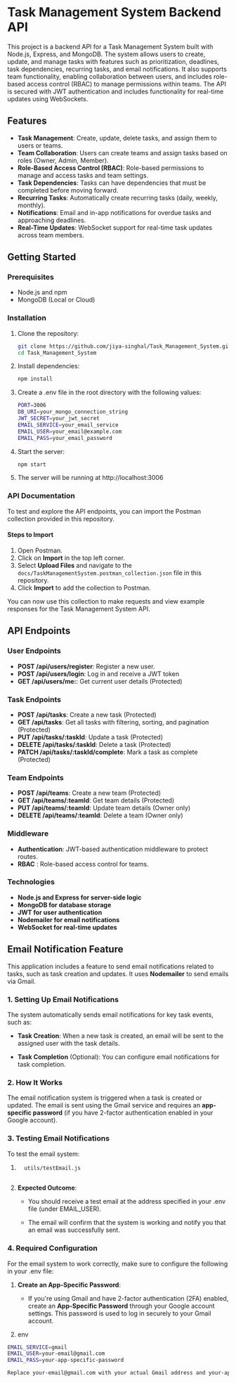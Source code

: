 # Task Management System Backend API

This project is a backend API for a Task Management System built with Node.js, Express, and MongoDB. The system allows users to create, update, and manage tasks with features such as prioritization, deadlines, task dependencies, recurring tasks, and email notifications. It also supports team functionality, enabling collaboration between users, and includes role-based access control (RBAC) to manage permissions within teams. The API is secured with JWT authentication and includes functionality for real-time updates using WebSockets.

## Features

- **Task Management**: Create, update, delete tasks, and assign them to users or teams.
- **Team Collaboration**: Users can create teams and assign tasks based on roles (Owner, Admin, Member).
- **Role-Based Access Control (RBAC)**: Role-based permissions to manage and access tasks and team settings.
- **Task Dependencies**: Tasks can have dependencies that must be completed before moving forward.
- **Recurring Tasks**: Automatically create recurring tasks (daily, weekly, monthly).
- **Notifications**: Email and in-app notifications for overdue tasks and approaching deadlines.
- **Real-Time Updates**: WebSocket support for real-time task updates across team members.

## Getting Started

### Prerequisites

- Node.js and npm
- MongoDB (Local or Cloud)

### Installation

1. Clone the repository:
   ```bash
   git clone https://github.com/jiya-singhal/Task_Management_System.git
   cd Task_Management_System

2. Install dependencies:
   ```bash
   npm install
3. Create a .env file in the root directory with the following values:
   ```bash
   PORT=3006
   DB_URI=your_mongo_connection_string
   JWT_SECRET=your_jwt_secret
   EMAIL_SERVICE=your_email_service
   EMAIL_USER=your_email@example.com
   EMAIL_PASS=your_email_password
4. Start the server:
   ```bash
   npm start
5. The server will be running at http://localhost:3006


### API Documentation

To test and explore the API endpoints, you can import the Postman collection provided in this repository.

#### Steps to Import

1. Open Postman.
2. Click on **Import** in the top left corner.
3. Select **Upload Files** and navigate to the `docs/TaskManagementSystem.postman_collection.json` file in this repository.
4. Click **Import** to add the collection to Postman.

You can now use this collection to make requests and view example responses for the Task Management System API.

## API Endpoints
### User Endpoints
- **POST /api/users/register**: Register a new user.
- **POST /api/users/login**: Log in and receive a JWT token
- **GET /api/users/me:**:  Get current user details (Protected)

### Task Endpoints
- **POST /api/tasks**: Create a new task (Protected)
- **GET /api/tasks**: Get all tasks with filtering, sorting, and pagination (Protected)
- **PUT /api/tasks/:taskId**: Update a task (Protected)
- **DELETE /api/tasks/:taskId**: Delete a task (Protected)
- **PATCH /api/tasks/:taskId/complete**: Mark a task as complete (Protected)
### Team Endpoints
- **POST /api/teams**: Create a new team (Protected)
- **GET /api/teams/:teamId**: Get team details (Protected)
- **PUT /api/teams/:teamId**: Update team details (Owner only)
- **DELETE /api/teams/:teamId**: Delete a team (Owner only)
### Middleware
- **Authentication**: JWT-based authentication middleware to protect routes.
- **RBAC** : Role-based access control for teams.
### Technologies
- **Node.js and Express for server-side logic**
- **MongoDB for database storage**
- **JWT for user authentication**
- **Nodemailer for email notifications**
- **WebSocket for real-time updates**




 Email Notification Feature
------------------------------------------------

This application includes a feature to send email notifications related to tasks, such as task creation and updates. It uses **Nodemailer** to send emails via Gmail.

### 1\. **Setting Up Email Notifications**

The system automatically sends email notifications for key task events, such as:

*   **Task Creation**: When a new task is created, an email will be sent to the assigned user with the task details.
    
*   **Task Completion** (Optional): You can configure email notifications for task completion.
    

### 2\. **How It Works**

The email notification system is triggered when a task is created or updated. The email is sent using the Gmail service and requires an **app-specific password** (if you have 2-factor authentication enabled in your Google account).

### 3\. **Testing Email Notifications**

To test the email system:

1.   ```bash
       utils/testEmail.js
    
2.  **Expected Outcome**:
    
    *   You should receive a test email at the address specified in your .env file (under EMAIL\_USER).
        
    *   The email will confirm that the system is working and notify you that an email was successfully sent.
        

### 4\. **Required Configuration**

For the email system to work correctly, make sure to configure the following in your .env file:

1.  **Create an App-Specific Password**:
    
    *   If you're using Gmail and have 2-factor authentication (2FA) enabled, create an **App-Specific Password** through your Google account settings. This password is used to log in securely to your Gmail account.
        
2.  env
   ```bash
   EMAIL_SERVICE=gmail
   EMAIL_USER=your-email@gmail.com
   EMAIL_PASS=your-app-specific-password

   Replace your-email@gmail.com with your actual Gmail address and your-app-specific-password with the generated app-specific password.
    

        



